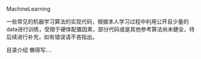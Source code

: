 MachineLearning

一些常见的机器学习算法的实现代码，根据本人学习过程中利用公开且少量的data进行训练，受限于硬体配置因素，部分代码或是其他参考算法尚未健全，待后续进行补充，如有错误请不吝指出。

目录介绍
懒得写....
